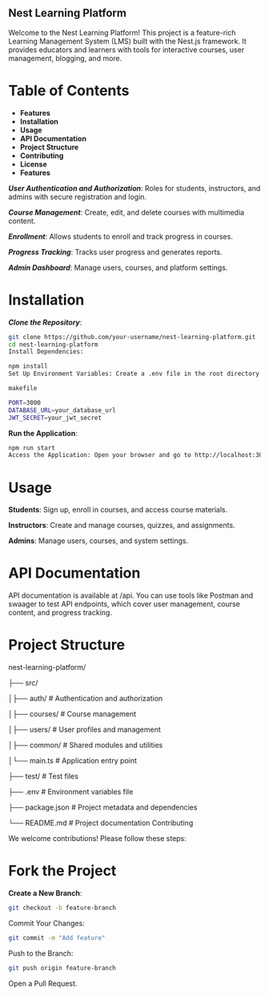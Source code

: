 ## Nest Learning Platform

Welcome to the Nest Learning Platform! This project is a feature-rich Learning Management System (LMS) built with the Nest.js framework. It provides educators and learners with tools for interactive courses, user management, blogging, and more.

# Table of Contents

- **Features**
- **Installation**
- **Usage**
- **API Documentation**
- **Project Structure**
- **Contributing**
- **License**
- **Features**

***User Authentication and Authorization***: Roles for students, instructors, and admins with secure registration and login.


***Course Management***: Create, edit, and delete courses with multimedia content.


***Enrollment***: Allows students to enroll and track progress in courses.


***Progress Tracking***: Tracks user progress and generates reports.


***Admin Dashboard***: Manage users, courses, and platform settings.

# Installation

***Clone the Repository***:

```bash
git clone https://github.com/your-username/nest-learning-platform.git
cd nest-learning-platform
Install Dependencies:
```

```bash
npm install
Set Up Environment Variables: Create a .env file in the root directory and add the following:

makefile

PORT=3000
DATABASE_URL=your_database_url
JWT_SECRET=your_jwt_secret

```

**Run the Application**:

```bash
npm run start
Access the Application: Open your browser and go to http://localhost:3000.

```

# Usage

**Students**: Sign up, enroll in courses, and access course materials.


**Instructors**: Create and manage courses, quizzes, and assignments.


**Admins**: Manage users, courses, and system settings.

# API Documentation

API documentation is available at /api. You can use tools like Postman and swaager to test API endpoints, which cover user management, course content, and progress tracking.

# Project Structure

nest-learning-platform/

├── src/

│├── auth/         # Authentication and authorization

│├── courses/      # Course management

│├── users/        # User profiles and management

│├── common/       # Shared modules and utilities

│└── main.ts       # Application entry point

├── test/             # Test files

├── .env              # Environment variables file

├── package.json      # Project metadata and dependencies

└── README.md         # Project documentation
Contributing

We welcome contributions! Please follow these steps:

# Fork the Project

**Create a New Branch**:

```bash
git checkout -b feature-branch

```

Commit Your Changes:

```bash
git commit -m "Add feature"

```

Push to the Branch:


```bash
git push origin feature-branch

```

Open a Pull Request.
